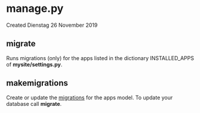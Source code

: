 # manage.py
Created Dienstag 26 November 2019

migrate
-------
Runs migrations (only) for the apps listed in the dictionary INSTALLED_APPS of **mysite/settings.py**.

makemigrations <App name>
-------------------------
Create or update the [migrations](./Migrations.md) for the apps model. To update your database call **migrate**.

